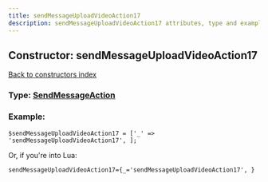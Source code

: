 ```yaml
---
title: sendMessageUploadVideoAction17
description: sendMessageUploadVideoAction17 attributes, type and example
---
```

## Constructor: sendMessageUploadVideoAction17  
[Back to constructors index](index.md)






### Type: [SendMessageAction](../types/SendMessageAction.md)


### Example:

```
$sendMessageUploadVideoAction17 = ['_' => 'sendMessageUploadVideoAction17', ];
```  

Or, if you're into Lua:  


```
sendMessageUploadVideoAction17={_='sendMessageUploadVideoAction17', }

```


